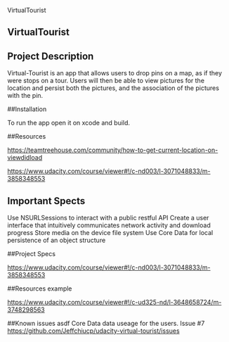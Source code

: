 VirtualTourist

## VirtualTourist

## Project Description

Virtual-Tourist is an app that allows users to drop pins on a map, as if they were stops on a tour. Users will then be able to view pictures for the location and persist both the pictures, and the association of the pictures with the pin.


##Installation

To run the app open it on xcode and build.

##Resources

https://teamtreehouse.com/community/how-to-get-current-location-on-viewdidload

https://www.udacity.com/course/viewer#!/c-nd003/l-3071048833/m-3858348553


## Important Spects 

Use NSURLSessions to interact with a public restful API
Create a user interface that intuitively communicates network activity and download progress
Store media on the device file system Use Core Data for local persistence of an object structure

##Project Specs

https://www.udacity.com/course/viewer#!/c-nd003/l-3071048833/m-3858348553

##Resources example

https://www.udacity.com/course/viewer#!/c-ud325-nd/l-3648658724/m-3748298563

##Known issues asdf
Core Data data useage for the users.
Issue #7
https://github.com/Jeffchiucp/udacity-virtual-tourist/issues
